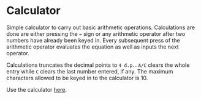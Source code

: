 # Calculator

Simple calculator to carry out basic arithmetic operations. Calculations are done are either pressing the `=` sign or any arithmetic operator after two numbers have already been keyed in. Every subsequent press of the arithmetic operator evaluates the equation as well as inputs the next operator.

Calculations truncates the decimal points to `4 d.p.`. `A/C` clears the whole entry while `C` clears the last number entered, if any. The maximum characters allowed to be keyed in to the calculator is 10.

Use the calculator [here](https://kshan29.github.io/Calculator/).
